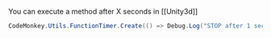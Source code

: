 You can execute a method after X seconds in [[Unity3d]]

```C#
CodeMonkey.Utils.FunctionTimer.Create(() => Debug.Log("STOP after 1 sec"), 1f);
```
